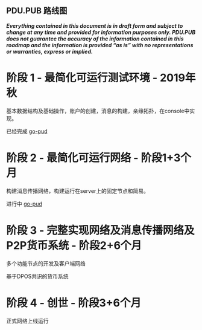 PDU.PUB 路线图
-----------------------

***Everything contained in this document is in draft form and subject to change at any time and provided for information purposes only. PDU.PUB does not guarantee the accuracy of the information contained in this roadmap and the information is provided “as is” with no representations or warranties, express or implied.***

# 阶段 1 - 最简化可运行测试环境 - 2019年秋

基本数据结构及基础操作，账户的创建，消息的构建，亲缘拓扑，在console中实现。

已经完成 [go-pud](https://github.com/pdupub/go-pdu)

# 阶段 2 - 最简化可运行网络 - 阶段1+3个月

构建消息传播网络，构建运行在server上的固定节点和简易。

进行中 [go-pud](https://github.com/pdupub/go-pdu)
# 阶段 3 - 完整实现网络及消息传播网络及P2P货币系统 - 阶段2+6个月

多个功能节点的开发及客户端网络

基于DPOS共识的货币系统
 
# 阶段 4 - 创世 - 阶段3+6个月

正式网络上线运行
